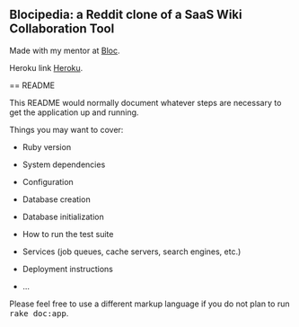 ## Blocipedia: a Reddit clone of a SaaS Wiki Collaboration Tool

Made with my mentor at [Bloc](http://bloc.io).

Heroku link [Heroku](https://dashboard.heroku.com/apps/avyishiblocipedia/resources).

== README

This README would normally document whatever steps are necessary to get the
application up and running.

Things you may want to cover:

* Ruby version

* System dependencies

* Configuration

* Database creation

* Database initialization

* How to run the test suite

* Services (job queues, cache servers, search engines, etc.)

* Deployment instructions

* ...


Please feel free to use a different markup language if you do not plan to run
<tt>rake doc:app</tt>.
